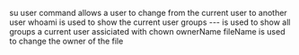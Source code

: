 su user     command allows a user to change from the current user to another user
whoami is used to show the current user
groups --- is used to show all groups a current user assiciated with
chown ownerName fileName is used to change the owner of the file
